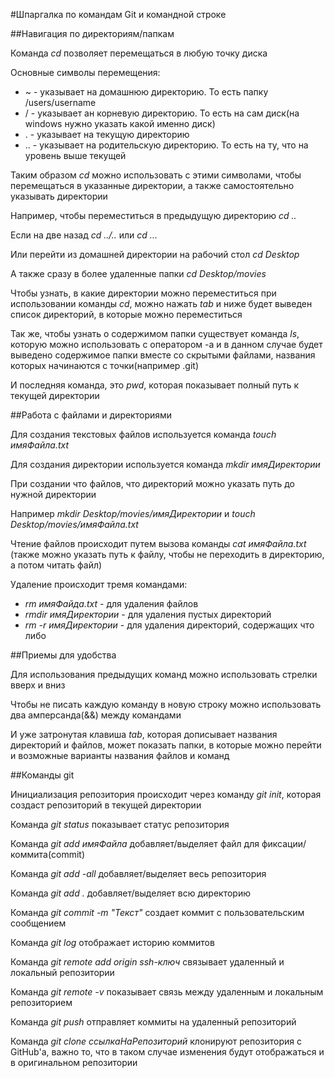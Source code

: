 #Шпаргалка по командам Git и командной строке


##Навигация по директориям/папкам


Команда _cd_ позволяет перемещаться в любую точку диска


Основные символы перемещения:


* ~ - указывает на домашнюю директорию. То есть папку /users/username
* / - указывает ан корневую директорию. То есть на сам диск(на windows нужно указать какой именно диск)
* . - указывает на текущую директорию 
* .. - указывает на родительскую директорию. То есть	на ту, что на уровень выше текущей 


Таким образом _cd_ можно использовать с этими символами, чтобы перемещаться в указанные директории, а также самостоятельно указывать директории


Например, чтобы переместиться в предыдущую директорию _cd .._


Если на две назад _cd ../.._ или _cd ..._


Или перейти из домашней директории на рабочий стол _cd Desktop_


А также сразу в более удаленные папки _cd Desktop/movies_


Чтобы узнать, в какие директории можно переместиться при использовании команды _cd_, можно нажать _tab_ и ниже будет выведен список директорий, в которые можно переместиться 


Так же, чтобы узнать о содержимом папки существует команда _ls_, которую можно использовать с оператором -a и в данном случае будет выведено содержимое папки вместе со скрытыми файлами, названия которых начинаются с точки(например .git)


И последняя команда, это _pwd_, которая показывает полный путь к текущей директории 


##Работа с файлами и директориями 


Для создания текстовых файлов используется команда _touch имяФайла.txt_ 


Для создания директории используется команда _mkdir имяДиректории_


При создании что файлов, что директорий можно указать путь до нужной директории 


Например _mkdir Desktop/movies/имяДиректории_ и _touch Desktop/movies/имяФайла.txt_


Чтение файлов происходит путем вызова команды _cat имяФайла.txt_ (также можно указать путь к файлу, чтобы не переходить в директорию, а потом читать файл)


Удаление происходит тремя командами:


* _rm имяФайда.txt_ - для удаления файлов 
* _rmdir имяДиректории_ - для удаления пустых директорий
* _rm -r имяДиректории_ - для удаления директорий, содержащих что либо


##Приемы для удобства 


Для использования предыдущих команд можно использовать стрелки вверх и вниз 


Чтобы не писать каждую команду в новую строку можно использовать два амперсанда(&&) между командами

И уже затронутая клавиша _tab_, которая дописывает названия директорий и файлов, может показать папки, в которые можно перейти и возможные варианты названия файлов и команд 


##Команды git


Инициализация репозитория происходит через команду _git init_, которая создаст репозиторий в текущей директории 


Команда _git status_ показывает статус репозитория 


Команда _git add имяФайла_ добавляет/выделяет файл для фиксации/коммита(commit)


Команда _git add -all_ добавляет/выделяет весь репозитория


Команда _git add ._ добавляет/выделяет всю директорию


Команда _git commit -m "Текст"_ создает коммит с пользовательским сообщением


Команда _git log_ отображает историю коммитов


Команда _git remote add origin ssh-ключ_ связывает удаленный и локальный репозитории


Команда _git remote -v_ показывает связь между удаленным и локальным репозиторием 


Команда _git push_ отправляет коммиты на удаленный репозиторий 


Команда _git clone ссылкаНаРепозиторий_ клонируют репозитория с GitHub'а, важно то, что в таком случае изменения будут отображаться и в оригинальном репозитории